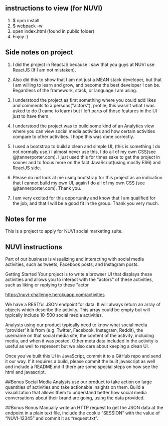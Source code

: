 ## instructions to view (for NUVI)

1. $ npm install
2. $ webpack -w
3. open index.html (found in public folder)
4. Enjoy :)

## Side notes on project

1. I did the project in ReactJS because I saw that you guys at NUVI use ReactJS (If I am not mistaken).

2. Also did this to show that I am not just a MEAN stack developer, but that I am willing to learn and grow, and become the best developer I can be. Regardless of the framework, stack, or language I am using.

3. I understood the project as first something where you could add likes and comments to a persons("actors"), profile, this wasn't what I was asked to do (I came to learn) but I left parts of those features in the UI just to have them.

4. I understood the project was to build some kind of an Analytics view where you can view social media activities and how certain activities compare to other activities. I hope this was done correctly.

5. I used a bootstrap to build a clean and simple UI, (this is something I do not normally use.) I almost never use this, I do all of my own CSS(see @jtannerporter.com). I just used this for times sake to get the project in sooner and to focus more on the fact JavaScript(using mostly ES6) and ReactJS side.

6. Please do not look at me using bootstrap for this project as an indication that I cannot build my own UI, again I do all of my own CSS (see @jtannerporter.com). Thank you.

7. I am very excited for this opportunity and know that I am qualified for the job, and that I will be a good fit in the group. Thank you very much.




## Notes for me
This is a project to apply for NUVI social marketing suite.

## NUVI instructions
Part of our business is visualizing and interacting with social media activities, such as tweets, Facebook posts, and Instagram posts.

Getting Started
Your project is to write a browser UI that displays these activities and allows you to interact with the "actors" of these activities, such as liking or replying to these "actor

https://nuvi-challenge.herokuapp.com/activities

We have a RESTful JSON endpoint for data. It will always return an array of objects which describe the activity. This array could be empty but will typically include 10-500 social media activities.

Analysts using our product typically need to know what social media “provider’ it is from (e.g. Twitter, Facebook, Instagram, Reddit), the username on that social media site, the content of the activity, including media, and when it was posted. Other meta data included in the activity is useful as well to represent but we also care about keeping a clean UI.

Once you’ve built this UI in JavaScript, commit it to a GitHub repo and send it our way. If it requires a build, please commit the built javascript as well and include a README.md if there are some special steps on how see the html and javascript.

##Bonus
Social Media Analysts use our product to take action on large quantities of activities and take actionable insights on them. Build a visualization that allows them to understand better how social media conversations about their brand are going, using the data provided.

##Bonus Bonus
Manually write an HTTP request to get the JSON data at the endpoint in a plain text file, include the cookie “SESSION” with the value of “NUVI-12345” and commit it as “request.txt”.
